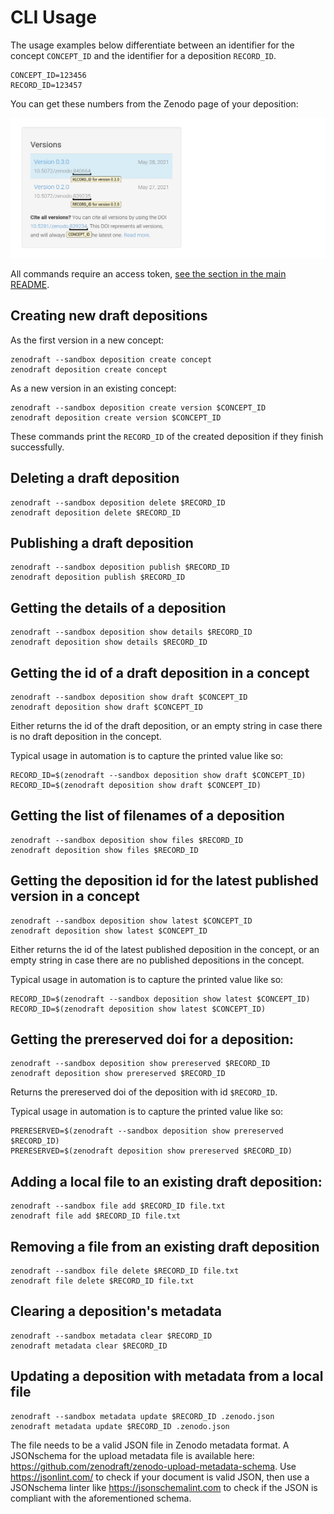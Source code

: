 # CLI Usage

The usage examples below differentiate between an identifier for the concept `CONCEPT_ID` and
the identifier for a deposition `RECORD_ID`.

```shell
CONCEPT_ID=123456
RECORD_ID=123457
```

You can get these numbers from the Zenodo page of your deposition:

![zenodo-versions-widget](/img/zenodo-versions-widget.png)

All commands require an access token, [see the section in the main README](README.md#access-tokens).

## Creating new draft depositions

As the first version in a new concept:

```shell
zenodraft --sandbox deposition create concept
zenodraft deposition create concept
```

As a new version in an existing concept:

```shell
zenodraft --sandbox deposition create version $CONCEPT_ID
zenodraft deposition create version $CONCEPT_ID
```

These commands print the `RECORD_ID` of the created deposition if they finish successfully.

## Deleting a draft deposition

```shell
zenodraft --sandbox deposition delete $RECORD_ID
zenodraft deposition delete $RECORD_ID
```

## Publishing a draft deposition

```shell
zenodraft --sandbox deposition publish $RECORD_ID
zenodraft deposition publish $RECORD_ID
```

## Getting the details of a deposition

```shell
zenodraft --sandbox deposition show details $RECORD_ID
zenodraft deposition show details $RECORD_ID
```

## Getting the id of a draft deposition in a concept

```shell
zenodraft --sandbox deposition show draft $CONCEPT_ID
zenodraft deposition show draft $CONCEPT_ID
```

Either returns the id of the draft deposition, or an empty string in case there is no draft deposition in the concept.

Typical usage in automation is to capture the printed value like so:

```shell
RECORD_ID=$(zenodraft --sandbox deposition show draft $CONCEPT_ID)
RECORD_ID=$(zenodraft deposition show draft $CONCEPT_ID)
```

## Getting the list of filenames of a deposition

```shell
zenodraft --sandbox deposition show files $RECORD_ID
zenodraft deposition show files $RECORD_ID
```

## Getting the deposition id for the latest published version in a concept

```shell
zenodraft --sandbox deposition show latest $CONCEPT_ID
zenodraft deposition show latest $CONCEPT_ID
```

Either returns the id of the latest published deposition in the concept, or an empty string in case there are no published depositions in the concept.

Typical usage in automation is to capture the printed value like so:

```shell
RECORD_ID=$(zenodraft --sandbox deposition show latest $CONCEPT_ID)
RECORD_ID=$(zenodraft deposition show latest $CONCEPT_ID)
```

## Getting the prereserved doi for a deposition:

```shell
zenodraft --sandbox deposition show prereserved $RECORD_ID
zenodraft deposition show prereserved $RECORD_ID
```

Returns the prereserved doi of the deposition with id `$RECORD_ID`.

Typical usage in automation is to capture the printed value like so:

```shell
PRERESERVED=$(zenodraft --sandbox deposition show prereserved $RECORD_ID)
PRERESERVED=$(zenodraft deposition show prereserved $RECORD_ID)
```

## Adding a local file to an existing draft deposition:

```shell
zenodraft --sandbox file add $RECORD_ID file.txt
zenodraft file add $RECORD_ID file.txt
```

## Removing a file from an existing draft deposition

```shell
zenodraft --sandbox file delete $RECORD_ID file.txt
zenodraft file delete $RECORD_ID file.txt
```

## Clearing a deposition's metadata

```shell
zenodraft --sandbox metadata clear $RECORD_ID 
zenodraft metadata clear $RECORD_ID
```

## Updating a deposition with metadata from a local file

```shell
zenodraft --sandbox metadata update $RECORD_ID .zenodo.json
zenodraft metadata update $RECORD_ID .zenodo.json
```

The file needs to be a valid JSON file in Zenodo metadata format. A JSONschema for the upload metadata file is available
here: https://github.com/zenodraft/zenodo-upload-metadata-schema. Use https://jsonlint.com/ to check if your document is
valid JSON, then use a JSONschema linter like https://jsonschemalint.com to check if the JSON is compliant with the
aforementioned schema.
